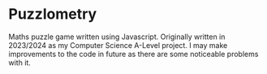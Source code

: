 # Puzzlometry
Maths puzzle game written using Javascript.
Originally written in 2023/2024 as my Computer Science A-Level project.
I may make improvements to the code in future as there are some noticeable problems with it.
